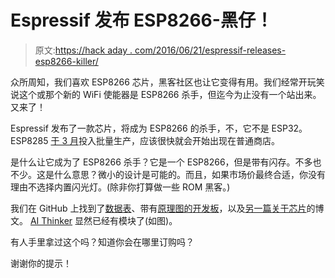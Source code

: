 # Espressif 发布 ESP8266-黑仔！

> 原文:[https://hack aday . com/2016/06/21/espressif-releases-esp8266-killer/](https://hackaday.com/2016/06/21/espressif-releases-esp8266-killer/)

众所周知，我们喜欢 ESP8266 芯片，黑客社区也让它变得有用。我们经常开玩笑说这个或那个新的 WiFi 使能器是 ESP8266 杀手，但迄今为止没有一个站出来。又来了！

Espressif 发布了一款芯片，将成为 ESP8266 的杀手，不，它不是 ESP32。ESP8285 [于 3 月](https://espressif.com/en/media_overview/news/espressif-announces-esp8285-wi-fi-chip-wearable-devices)投入批量生产，应该很快就会开始出现在普通商店。

是什么让它成为了 ESP8266 杀手？它是一个 ESP8266，但是带有闪存。不多也不少。这是什么意思？微小的设计是可能的。而且，如果市场价最终合适，你没有理由不选择内置闪光灯。(除非你打算做一些 ROM 黑客。)

我们在 GitHub 上找到了[数据表](http://espressif.com/sites/default/files/documentation/0a-esp8285_datasheet_en_v1.0_20160422.pdf)、带有[原理图的](https://github.com/kriswiner/ESP8285)[开发板](https://www.tindie.com/products/onehorse/esp8285-development-board/)，以及[另一篇关于芯片](http://www.devacron.com/espressif-esp8285-what-we-know-so-far/)的博文。 [AI Thinker](http://en.ai-thinker.com/html/2016/ESP_85_Series_0404/7.html) 显然已经有模块了(如图)。

有人手里拿过这个吗？知道你会在哪里订购吗？

谢谢你的提示！